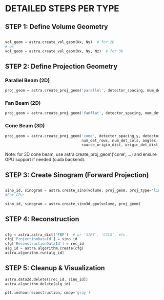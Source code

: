 # DETAILED STEPS PER TYPE
## STEP 1: Define Volume Geometry
```python

vol_geom = astra.create_vol_geom(Nx, Ny)  # for 2D
# or
vol_geom = astra.create_vol_geom(Nx, Ny, Nz)  # for 3D
```
## STEP 2: Define Projection Geometry
### Parallel Beam (2D)
```python
proj_geom = astra.create_proj_geom('parallel', detector_spacing, num_detectors, angles)
```
### Fan Beam (2D)
```python
proj_geom = astra.create_proj_geom('fanflat', detector_spacing, num_detectors, angles, source_origin_dist, origin_det_dist)
```
### Cone Beam (3D)
```python
proj_geom = astra.create_proj_geom('cone', detector_spacing_y, detector_spacing_x,
                                   num_det_rows, num_det_cols, angles,
                                   source_origin_dist, origin_det_dist)
```
Note: for 3D cone beam, use astra.create_proj_geom('cone', ...) and ensure GPU support if needed (cuda backend).

## STEP 3: Create Sinogram (Forward Projection)
```python

sino_id, sinogram = astra.create_sino(volume, proj_geom, proj_type='line')
#For GPU:

sino_id, sinogram = astra.create_sino3d_gpu(volume, proj_geom)
```
## STEP 4: Reconstruction
```python

cfg = astra.astra_dict('FBP')  # or 'SIRT', 'CGLS', etc.
cfg['ProjectionDataId'] = sino_id
cfg['ReconstructionDataId'] = rec_id
alg_id = astra.algorithm.create(cfg)
astra.algorithm.run(alg_id)
```
## STEP 5: Cleanup & Visualization
```python
astra.data2d.delete([rec_id, sino_id])
astra.algorithm.delete(alg_id)

plt.imshow(reconstruction, cmap='gray')
```

